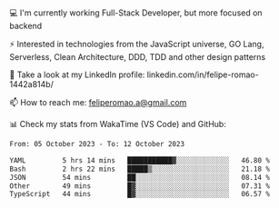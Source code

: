 💻 I'm currently working Full-Stack Developer, but more focused on backend

⚡ Interested in technologies from the JavaScript universe, GO Lang, Serverless, Clean Architecture, DDD, TDD and other design patterns

👥 Take a look at my LinkedIn profile: linkedin.com/in/felipe-romao-1442a814b/

📫 How to reach me: feliperomao.a@gmail.com

📊 Check my stats from WakaTime (VS Code) and GitHub:

<!--START_SECTION:waka-->

```txt
From: 05 October 2023 - To: 12 October 2023

YAML         5 hrs 14 mins   ███████████▓░░░░░░░░░░░░░   46.80 %
Bash         2 hrs 22 mins   █████▒░░░░░░░░░░░░░░░░░░░   21.18 %
JSON         54 mins         ██░░░░░░░░░░░░░░░░░░░░░░░   08.14 %
Other        49 mins         █▓░░░░░░░░░░░░░░░░░░░░░░░   07.31 %
TypeScript   44 mins         █▓░░░░░░░░░░░░░░░░░░░░░░░   06.57 %
```

<!--END_SECTION:waka-->
